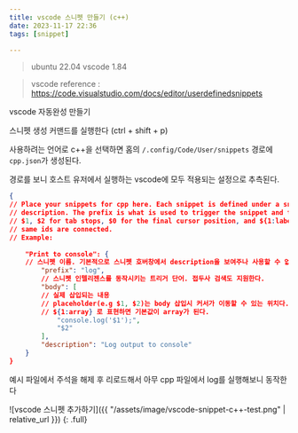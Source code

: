 ```yaml
---
title: vscode 스니펫 만들기 (c++)
date: 2023-11-17 22:36
tags: [snippet]

---
```


> ubuntu 22.04
> vscode 1.84

> vscode reference : https://code.visualstudio.com/docs/editor/userdefinedsnippets

vscode 자동완성 만들기

스니펫 생성 커맨드를 실행한다 (ctrl + shift + p)

사용하려는 언어로 c++을 선택하면 홈의 `/.config/Code/User/snippets` 경로에 `cpp.json`가 생성된다.

경로를 보니 호스트 유저에서 실행하는 vscode에 모두 적용되는 설정으로 추측된다.

```json
{
// Place your snippets for cpp here. Each snippet is defined under a snippet name and has a prefix, body and 
// description. The prefix is what is used to trigger the snippet and the body will be expanded and inserted. Possible variables are:
// $1, $2 for tab stops, $0 for the final cursor position, and ${1:label}, ${2:another} for placeholders. Placeholders with the 
// same ids are connected.
// Example:
    
    "Print to console": {
    // 스니펫 이름. 기본적으로 스니펫 호버창에서 description을 보여주나 사용할 수 없을 경우 이름을 보여줌
        "prefix": "log",
        // 스니펫 인텔리젠스를 동작시키는 트리거 단어. 접두사 검색도 지원한다.
        "body": [
        // 실제 삽입되는 내용
        // placeholder(e.g $1, $2)는 body 삽입시 커서가 이동할 수 있는 위치다. tab을 누르면 다음 placeholder로 이동할 수 있다.
        // ${1:array} 로 표현하면 기본값이 array가 된다.
            "console.log('$1');",
            "$2"
        ],
        "description": "Log output to console"
    }
}
```

예시 파일에서 주석을 해제 후 리로드해서 아무 cpp 파일에서 log를 실행해보니 동작한다

![vscode 스니펫 추가하기]({{ "/assets/image/vscode-snippet-c++-test.png" | relative_url }}) {: .full}
